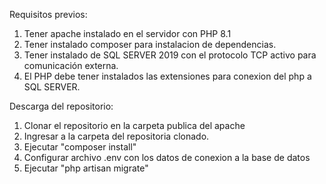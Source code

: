Requisitos previos:
1. Tener apache instalado en el servidor con PHP 8.1
2. Tener instalado composer para instalacion de dependencias.
3. Tener instalado de SQL SERVER 2019 con el protocolo TCP activo para comunicación externa.
4. El PHP debe tener instalados las extensiones para conexion del php a SQL SERVER.

Descarga del repositorio:
1. Clonar el repositorio en la carpeta publica del apache
2. Ingresar a la carpeta del repositoria clonado.
3. Ejecutar "composer install"
4. Configurar archivo .env con los datos de conexion a la base de datos
5. Ejecutar "php artisan migrate"

